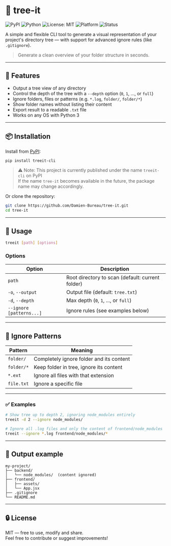# 🌳 tree-it

![PyPI](https://img.shields.io/pypi/v/treeit-cli)
![Python](https://img.shields.io/badge/Python-3.8+-blue?logo=python)
![License: MIT](https://img.shields.io/badge/License-MIT-yellow.svg)
![Platform](https://img.shields.io/badge/Platform-Windows%20%7C%20Linux%20%7C%20macOS-lightgrey)
![Status](https://img.shields.io/badge/status-stable-brightgreen)

A simple and flexible CLI tool to generate a visual representation of your project's directory tree — with support for advanced ignore rules (like `.gitignore`).

> Generate a clean overview of your folder structure in seconds.

---

## 🔧 Features

- Output a tree view of any directory  
- Control the depth of the tree with a `--depth` option (`0`, `1`, ..., or `full`)  
- Ignore folders, files or patterns (e.g. `*.log`, `folder/`, `folder/*`)  
- Show folder names without listing their content  
- Export result to a readable `.txt` file  
- Works on any OS with Python 3  

---

## 📦 Installation

Install from [PyPI](https://pypi.org/project/treeit-cli):

```bash
pip install treeit-cli
```

> ⚠️ Note: This project is currently published under the name `treeit-cli` on PyPI  
> If the name `tree-it` becomes available in the future, the package name may change accordingly.

Or clone the repository:

```bash
git clone https://github.com/Damien-Bureau/tree-it.git
cd tree-it
```

---

## 🚀 Usage

```bash
treeit [path] [options]
```

### Options

| Option                     | Description                                                  |
|---------------------------|--------------------------------------------------------------|
| `path`                    | Root directory to scan (default: current folder)             |
| `-o`, `--output`          | Output file (default: `tree.txt`)                            |
| `-d`, `--depth`           | Max depth (`0`, `1`, ..., or `full`)                         |
| `--ignore [patterns...]`  | Ignore rules (see examples below)                            |

---

## 🎯 Ignore Patterns

| Pattern         | Meaning                                     |
|-----------------|---------------------------------------------|
| `folder/`       | Completely ignore folder and its content    |
| `folder/*`      | Keep folder in tree, ignore its content     |
| `*.ext`         | Ignore all files with that extension        |
| `file.txt`      | Ignore a specific file                      |

---

### ✅ Examples

```bash
# Show tree up to depth 2, ignoring node_modules entirely
treeit -d 2 --ignore node_modules/

# Ignore all .log files and only the content of frontend/node_modules
treeit --ignore *.log frontend/node_modules/*
```

---

## 📄 Output example

```
my-project/
├── backend/
│   └── node_modules/  (content ignored)
├── frontend/
│   ├── assets/
│   └── App.jsx
├── .gitignore
└── README.md
```

---

## 🔒 License

MIT — free to use, modify and share.  
Feel free to contribute or suggest improvements!
